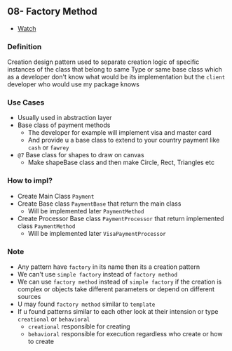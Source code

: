 ## 08- Factory Method

- [Watch](https://www.youtube.com/watch?v=MdB6zKDeb44&list=PLsV97AQt78NTrqUAZM562JbR3ljX19JFR&index=8)

### Definition

Creation design pattern used to separate creation logic of specific instances of the class that belong to same Type or same base class which as a developer don't know what would be its implementation but the `client` developer who would use my package knows

### Use Cases

- Usually used in abstraction layer
- Base class of payment methods
  - The developer for example will implement visa and master card
  - And provide u a base class to extend to your country payment like `cash` or `fawrey`
- `@7` Base class for shapes to draw on canvas
  - Make shapeBase class and then make Circle, Rect, Triangles etc

### How to impl?

- Create Main Class `Payment`
- Create Base class `PaymentBase` that return the main class
  - Will be implemented later `PaymentMethod`
- Create Processor Base class `PaymentProcessor` that return implemented class `PaymentMethod`
  - Will be implemented later `VisaPaymentProcessor`

### Note

- Any pattern have `factory` in its name then its a creation pattern
- We can't use `simple factory` instead of `factory method`
- We can use `factory method` instead of `simple factory` if the creation is complex or objects take different parameters or depend on different sources
- U may found `factory method` similar to `template`
- If u found patterns similar to each other look at their intension or type `creational` or `behavioral`
  - `creational` responsible for creating
  - `behavioral` responsible for execution regardless who create or how to create
